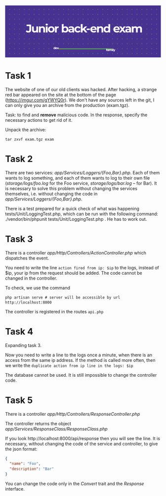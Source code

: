 <a href="https://dev.family/?utm_source=github&utm_medium=junior-backend-exam&utm_campaign=readme"><img width="auto" center src="https://github.com/dev-family/junior-backend-exam/blob/main/logo.png" /></a>

# Task 1
The website of one of our old clients was hacked. After hacking, a strange red bar appeared on the site at the bottom of the page (https://imgur.com/gYWYQ0r). We don't have any sources left in the git, I can only give you an archive from the production (exam.tgz).

Task: to find and **remove** malicious code. In the response, specify the necessary actions to get rid of it.

Unpack the archive:

```shell
tar zxvf exam.tgz exam
```

# Task 2

There are two services: *app/Services/Loggers/{Foo,Bar}.php*. Each of them wants to log something, and each of them wants to log to their own file (*storage/logs/foo.log* for the Foo service, *storage/logs/bar.log* – for Bar). It is necessary to solve this problem without changing the services themselves, i.e. without changing the code in *app/Services/Loggers/{Foo,Bar}.php*.

There is a test prepared for a quick check of what was happening tests/Unit/LoggingTest.php, which can be run with the following command: ./vendor/bin/phpunit tests/Unit/LoggingTest.php . He has to work out.

# Task 3
There is a controller *app/Http/Controllers/ActionController.php* which dispatches the event.

You need to write the line `action fired from ip: $ip` to the logs, instead of $ip, your ip from the request should be added. The code cannot be changed in the controller.

To check, we use the command

```shell
php artisan serve # server will be accessible by url http://localhost:8000

```
The controller is registered in the routes `api.php`

# Task 4
Expanding task 3.

Now you need to write a line to the logs once a minute,
when there is an access from the same ip address.
If the method is called more often, then we write the `duplicate action from ip line in the logs: $ip`

The database cannot be used. It is still impossible to change the controller code.

# Task 5
There is a controller *app/Http/Controllers/ResponseController.php*

The controller returns the object *app/Services/ResponseClass/ResponseClass.php*

If you look http://localhost:8000/api/response then you will see the line. It is necessary, without changing the code of the service and controller, to give the json format:

```json
{
  "name": "Foo",
  "description": "Bar"
}
```

You can change the code only in the *Convert* trait and the *Response* interface.
